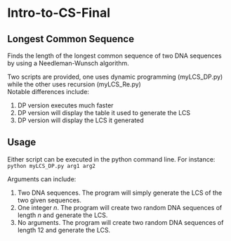 # Intro-to-CS-Final
<h2>Longest Common Sequence</h2>
Finds the length of the longest common sequence of two DNA sequences by using a Needleman-Wunsch algorithm.

Two scripts are provided, one uses dynamic programming (myLCS_DP.py) while the other uses recursion (myLCS_Re.py) <br />
Notable differences include:
1. DP version executes much faster
2. DP version will display the table it used to generate the LCS
3. DP version will display the LCS it generated

<h2>Usage</h2> 
Either script can be executed in the python command line. For instance: <br />
<code>python myLCS_DP.py arg1 arg2</code> <br />

Arguments can include: 
1. Two DNA sequences. The program will simply generate the LCS of the two given sequences.
2. One integer *n*. The program will create two random DNA sequences of length *n* and generate the LCS.
3. No arguments. The program will create two random DNA sequences of length 12 and generate the LCS.
